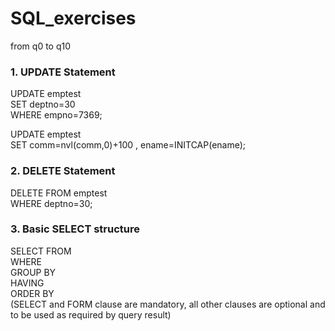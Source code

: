 # SQL_exercises
from q0 to q10

### 1. UPDATE Statement
UPDATE emptest  
SET deptno=30  
WHERE empno=7369;

UPDATE emptest  
SET comm=nvl(comm,0)+100 , ename=INITCAP(ename);

### 2. DELETE Statement
DELETE FROM emptest  
WHERE deptno=30;

### 3. Basic SELECT structure 
SELECT
FROM  
WHERE  
GROUP BY  
HAVING  
ORDER BY  
(SELECT and FORM clause are mandatory, all other clauses are optional and to be used as required by query result)  
